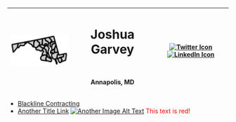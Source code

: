 <div align="center" width="full">

| **<img src="/images/md.svg" alt="Profile Image" width="200">** | <h1> Joshua Garvey</h1> <br> <p>Annapolis, MD</p> | [![Twitter Icon](https://img.shields.io/badge/-Twitter-1DA1F2?style=flat-square&logo=twitter&logoColor=white)](https://twitter.com/joshuagarvey) [![LinkedIn Icon](https://img.shields.io/badge/-LinkedIn-0077B5?style=flat-square&logo=linkedin&logoColor=white)](https://linkedin.com/in/joshuagarvey) |
| -------------------------------------------------------------- | ------------------------------------------------- | -------------------------------------------------------------------------------------------------------------------------------------------------------------------------------------------------------------------------------------------------------------------------------------------------------- |

</div>

- [Blackline Contracting](https://blackline.joshuagarvey.com/)
- [Another Title Link](https://anotherexample.com) [![Another Image Alt Text](https://anotherexample.com/image.jpg)](https://anotherexample.com)
<font color="red">This text is red!</font>

